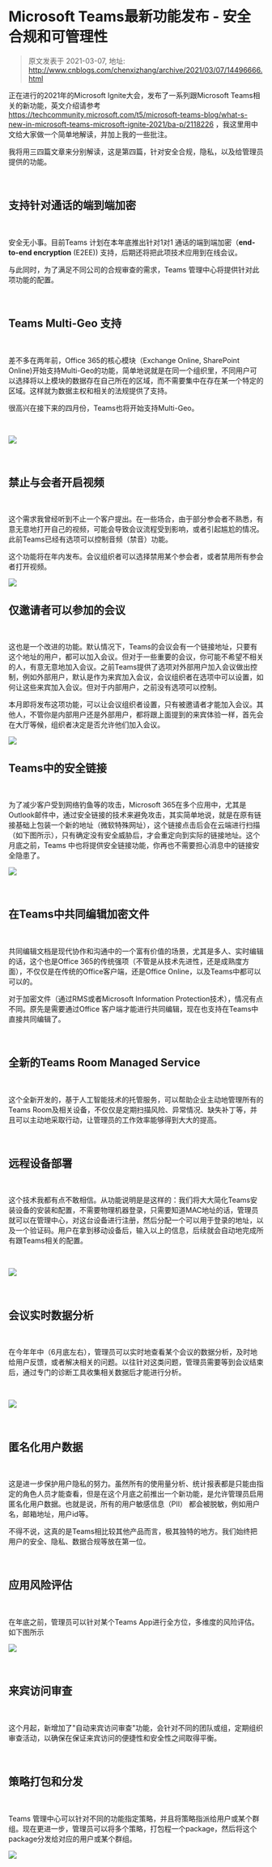 # Microsoft Teams最新功能发布 - 安全合规和可管理性 
> 原文发表于 2021-03-07, 地址: http://www.cnblogs.com/chenxizhang/archive/2021/03/07/14496666.html 


正在进行的2021年的Microsoft Ignite大会，发布了一系列跟Microsoft Teams相关的新功能，英文介绍请参考 https://techcommunity.microsoft.com/t5/microsoft-teams-blog/what-s-new-in-microsoft-teams-microsoft-ignite-2021/ba-p/2118226 ，我这里用中文给大家做一个简单地解读，并加上我的一些批注。


我将用三四篇文章来分别解读，这是第四篇，针对安全合规，隐私，以及给管理员提供的功能。



 

支持针对通话的端到端加密
------------


 

安全无小事。目前Teams 计划在本年底推出针对1对1 通话的端到端加密（**end-to-end encryption** (E2EE)) 支持，后期还将把此项技术应用到在线会议。


与此同时，为了满足不同公司的合规审查的需求，Teams 管理中心将提供针对此项功能的配置。



 

Teams Multi-Geo 支持
------------------


 

差不多在两年前，Office 365的核心模块（Exchange Online, SharePoint Online)开始支持Multi-Geo的功能，简单地说就是在同一个组织里，不同用户可以选择将以上模块的数据存在自己所在的区域，而不需要集中在存在某一个特定的区域。这样就为数据主权和相关的法规提供了支持。


很高兴在接下来的四月份，Teams也将开始支持Multi-Geo。



 

![](https://img2020.cnblogs.com/blog/9072/202103/9072-20210307214118659-1036884773.png)



 

禁止与会者开启视频
---------


 

这个需求我曾经听到不止一个客户提出。在一些场合，由于部分参会者不熟悉，有意无意地打开自己的视频，可能会导致会议流程受到影响，或者引起尴尬的情况。此前Teams已经有选项可以控制音频（禁音）功能。


这个功能将在年内发布。会议组织者可以选择禁用某个参会者，或者禁用所有参会者打开视频。


![](https://img2020.cnblogs.com/blog/9072/202103/9072-20210307214148678-719777383.png)


仅邀请者可以参加的会议
-----------


 

这也是一个改进的功能。默认情况下，Teams的会议会有一个链接地址，只要有这个地址的用户，都可以加入会议。但对于一些重要的会议，你可能不希望不相关的人，有意无意地加入会议。之前Teams提供了选项对外部用户加入会议做出控制，例如外部用户，默认是作为来宾加入会议，会议组织者在选项中可以设置，如何让这些来宾加入会议。但对于内部用户，之前没有选项可以控制。


本月即将发布这项功能，可以让会议组织者设置，只有被邀请者才能加入会议。其他人，不管你是内部用户还是外部用户，都将跟上面提到的来宾体验一样，首先会在大厅等候，组织者决定是否允许他们加入会议。


![](https://img2020.cnblogs.com/blog/9072/202103/9072-20210307214214734-1131697948.png)


Teams中的安全链接
-----------


 

为了减少客户受到网络钓鱼等的攻击，Microsoft 365在多个应用中，尤其是Outlook邮件中，通过安全链接的技术来避免攻击，其实简单地说，就是在原有链接基础上包装一个新的地址（微软特殊网址），这个链接点击后会在云端进行扫描（如下图所示），只有确定没有安全威胁后，才会重定向到实际的链接地址。这个月底之前，Teams 中也将提供安全链接功能，你再也不需要担心消息中的链接安全隐患了。


![](https://img2020.cnblogs.com/blog/9072/202103/9072-20210307214216744-1695173902.png)



 

在Teams中共同编辑加密文件
---------------


 

共同编辑文档是现代协作和沟通中的一个富有价值的场景，尤其是多人、实时编辑的话，这个也是Office 365的传统强项（不管是从技术先进性，还是成熟度方面），不仅仅是在传统的Office客户端，还是Office Online，以及Teams中都可以可以的。


对于加密文件（通过RMS或者Microsoft Information Protection技术），情况有点不同。原先是需要通过Office 客户端才能进行共同编辑，现在也支持在Teams中直接共同编辑了。



 

全新的Teams Room Managed Service
-----------------------------


 

这个全新开发的，基于人工智能技术的托管服务，可以帮助企业主动地管理所有的Teams Room及相关设备，不仅仅是定期扫描风险、异常情况、缺失补丁等，并且可以主动地采取行动，让管理员的工作效率能够得到大大的提高。



 

远程设备部署
------


 

这个技术我都有点不敢相信。从功能说明是是这样的：我们将大大简化Teams安装设备的安装和配置，不需要物理机器登录，只需要知道MAC地址的话，管理员就可以在管理中心，对这台设备进行注册，然后分配一个可以用于登录的地址，以及一个验证码。用户在拿到移动设备后，输入以上的信息，后续就会自动地完成所有跟Teams相关的配置。



 

![](https://img2020.cnblogs.com/blog/9072/202103/9072-20210307214225488-767863343.png)



 

会议实时数据分析
--------


 

在今年年中（6月底左右），管理员可以实时地查看某个会议的数据分析，及时地给用户反馈，或者解决相关的问题。以往针对这类问题，管理员需要等到会议结束后，通过专门的诊断工具收集相关数据后才能进行分析。



 

![](https://img2020.cnblogs.com/blog/9072/202103/9072-20210307214245405-1203325959.png)



 

匿名化用户数据
-------


 

这是进一步保护用户隐私的努力。虽然所有的使用量分析、统计报表都是只能由指定的角色人员才能查看，但是在这个月底之前推出一个新功能，是允许管理员启用匿名化用户数据。也就是说，所有的用户敏感信息（PII） 都会被脱敏，例如用户名，邮箱地址，用户id等。


不得不说，这真的是Teams相比较其他产品而言，极其独特的地方。我们始终把用户的安全、隐私、数据合规等放在第一位。



 

应用风险评估
------


 

在年底之前，管理员可以针对某个Teams App进行全方位，多维度的风险评估。如下图所示


![](https://img2020.cnblogs.com/blog/9072/202103/9072-20210307214252325-1349326223.png)



 

来宾访问审查
------


 

这个月起，新增加了"自动来宾访问审查"功能，会针对不同的团队或组，定期组织审查活动，以确保在保证来宾访问的便捷性和安全性之间取得平衡。



 

策略打包和分发
-------


 

Teams 管理中心可以针对不同的功能指定策略，并且将策略指派给用户或某个群组。现在更进一步，管理员可以将多个策略，打包程一个package，然后将这个package分发给对应的用户或某个群组。


![](https://img2020.cnblogs.com/blog/9072/202103/9072-20210307214255335-556792649.png)



 


 


 


 


 

